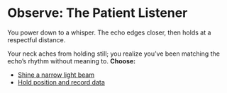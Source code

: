 # Observe: The Patient Listener

You power down to a whisper. The echo edges closer, then holds at a respectful distance.

Your neck aches from holding still; you realize you’ve been matching the echo’s rhythm without meaning to.
**Choose:**
- [Shine a narrow light beam](dead-end-a2-light.md)
- [Hold position and record data](dead-end-a2-record.md)